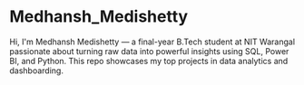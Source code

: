 # Medhansh_Medishetty
Hi, I'm Medhansh Medishetty — a final-year B.Tech student at NIT Warangal passionate about turning raw data into powerful insights using SQL, Power BI, and Python. This repo showcases my top projects in data analytics and dashboarding.
